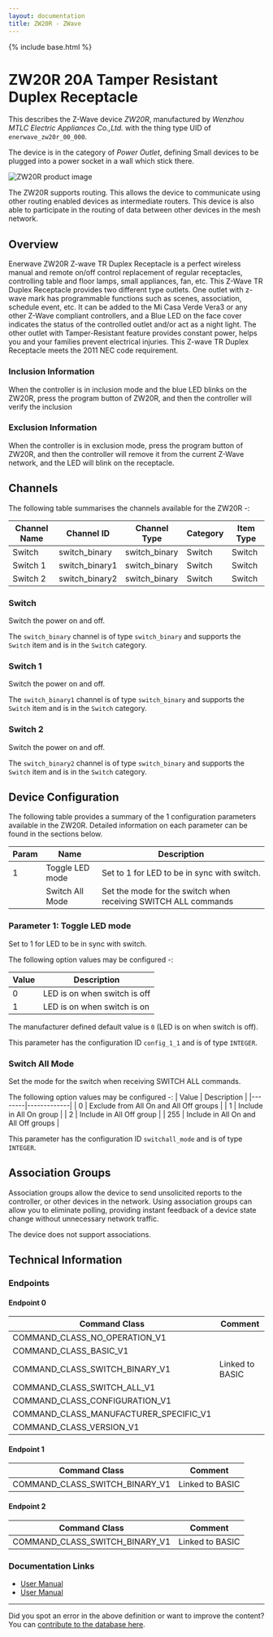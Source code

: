 ```yaml
---
layout: documentation
title: ZW20R - ZWave
---
```


{% include base.html %}

# ZW20R 20A Tamper Resistant Duplex Receptacle
This describes the Z-Wave device *ZW20R*, manufactured by *Wenzhou MTLC Electric Appliances Co.,Ltd.* with the thing type UID of ```enerwave_zw20r_00_000```.

The device is in the category of *Power Outlet*, defining Small devices to be plugged into a power socket in a wall which stick there.

![ZW20R product image](https://opensmarthouse.org/zwavedatabase/185/image/)


The ZW20R supports routing. This allows the device to communicate using other routing enabled devices as intermediate routers.  This device is also able to participate in the routing of data between other devices in the mesh network.

## Overview

Enerwave ZW20R Z-wave TR Duplex Receptacle is a perfect wireless manual and remote on/off control replacement of regular receptacles, controlling table and floor lamps, small appliances, fan, etc. This Z-Wave TR Duplex Receptacle provides two different type outlets. One outlet with z-wave mark has programmable functions such as scenes, association, schedule event, etc. It can be added to the Mi Casa Verde Vera3 or any other Z-Wave compliant controllers, and a Blue LED on the face cover indicates the status of the controlled outlet and/or act as a night light. The other outlet with Tamper-Resistant feature provides constant power, helps you and your families prevent electrical injuries. This Z-wave TR Duplex Receptacle meets the 2011 NEC code requirement. 

### Inclusion Information

When the controller is in inclusion mode and the blue LED blinks on the ZW20R, press the program button of ZW20R, and then the controller will verify the inclusion

### Exclusion Information

When the controller is in exclusion mode, press the program button of ZW20R, and then the controller will remove it from the current Z-Wave network, and the LED will blink on the receptacle.

## Channels

The following table summarises the channels available for the ZW20R -:

| Channel Name | Channel ID | Channel Type | Category | Item Type |
|--------------|------------|--------------|----------|-----------|
| Switch | switch_binary | switch_binary | Switch | Switch | 
| Switch 1 | switch_binary1 | switch_binary | Switch | Switch | 
| Switch 2 | switch_binary2 | switch_binary | Switch | Switch | 

### Switch
Switch the power on and off.

The ```switch_binary``` channel is of type ```switch_binary``` and supports the ```Switch``` item and is in the ```Switch``` category.

### Switch 1
Switch the power on and off.

The ```switch_binary1``` channel is of type ```switch_binary``` and supports the ```Switch``` item and is in the ```Switch``` category.

### Switch 2
Switch the power on and off.

The ```switch_binary2``` channel is of type ```switch_binary``` and supports the ```Switch``` item and is in the ```Switch``` category.



## Device Configuration

The following table provides a summary of the 1 configuration parameters available in the ZW20R.
Detailed information on each parameter can be found in the sections below.

| Param | Name  | Description |
|-------|-------|-------------|
| 1 | Toggle LED mode | Set to 1 for LED to be in sync with switch. |
|  | Switch All Mode | Set the mode for the switch when receiving SWITCH ALL commands |

### Parameter 1: Toggle LED mode

Set to 1 for LED to be in sync with switch.

The following option values may be configured -:

| Value  | Description |
|--------|-------------|
| 0 | LED is on when switch is off |
| 1 | LED is on when switch is on |

The manufacturer defined default value is ```0``` (LED is on when switch is off).

This parameter has the configuration ID ```config_1_1``` and is of type ```INTEGER```.

### Switch All Mode

Set the mode for the switch when receiving SWITCH ALL commands.

The following option values may be configured -:
| Value  | Description |
|--------|-------------|
| 0 | Exclude from All On and All Off groups |
| 1 | Include in All On group |
| 2 | Include in All Off group |
| 255 | Include in All On and All Off groups |

This parameter has the configuration ID ```switchall_mode``` and is of type ```INTEGER```.


## Association Groups

Association groups allow the device to send unsolicited reports to the controller, or other devices in the network. Using association groups can allow you to eliminate polling, providing instant feedback of a device state change without unnecessary network traffic.

The device does not support associations.
## Technical Information

### Endpoints

#### Endpoint 0

| Command Class | Comment |
|---------------|---------|
| COMMAND_CLASS_NO_OPERATION_V1| |
| COMMAND_CLASS_BASIC_V1| |
| COMMAND_CLASS_SWITCH_BINARY_V1| Linked to BASIC|
| COMMAND_CLASS_SWITCH_ALL_V1| |
| COMMAND_CLASS_CONFIGURATION_V1| |
| COMMAND_CLASS_MANUFACTURER_SPECIFIC_V1| |
| COMMAND_CLASS_VERSION_V1| |
#### Endpoint 1

| Command Class | Comment |
|---------------|---------|
| COMMAND_CLASS_SWITCH_BINARY_V1| Linked to BASIC|
#### Endpoint 2

| Command Class | Comment |
|---------------|---------|
| COMMAND_CLASS_SWITCH_BINARY_V1| Linked to BASIC|

### Documentation Links

* [User Manual](https://www.opensmarthouse.org/zwavedatabase/185/ZW20R-11052014.pdf)
* [User Manual](https://www.opensmarthouse.org/zwavedatabase/185/ZW20R.pdf)

---

Did you spot an error in the above definition or want to improve the content?
You can [contribute to the database here](https://www.opensmarthouse.org/zwavedatabase/185).
